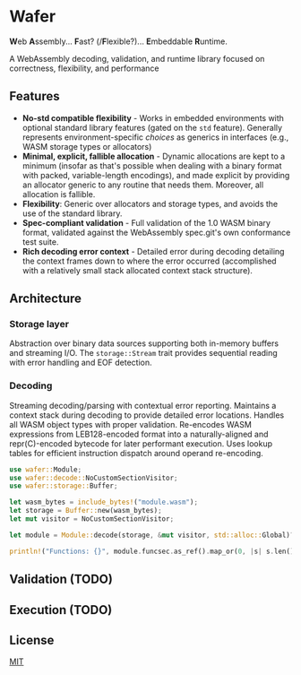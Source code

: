 # Wafer

**W**eb **A**ssembly... **F**ast? (/**F**lexible?)... **E**mbeddable
**R**untime.

A WebAssembly decoding, validation, and runtime library focused on correctness,
flexibility, and performance

## Features

- **No-std compatible flexibility** - Works in embedded environments with
  optional standard library features (gated on the `std` feature). Generally
  represents environment-specific _choices_ as generics in interfaces (e.g.,
  WASM storage types or allocators)
- **Minimal, explicit, fallible allocation** - Dynamic allocations are kept to a
  minimum (insofar as that's possible when dealing with a binary format with
  packed, variable-length encodings), and made explicit by providing an
  allocator generic to any routine that needs them. Moreover, all allocation is
  fallible.
- **Flexibility**: Generic over allocators and storage types, and avoids the use
  of the standard library.
- **Spec-compliant validation** - Full validation of the 1.0 WASM binary format,
  validated against the WebAssembly spec.git's own conformance test suite.
- **Rich decoding error context** - Detailed error during decoding detailing the
  context frames down to where the error occurred (accomplished with a
  relatively small stack allocated context stack structure).

## Architecture

### Storage layer
Abstraction over binary data sources supporting
both in-memory buffers and streaming I/O. The `storage::Stream` trait provides
sequential reading with error handling and EOF detection.

### Decoding
Streaming decoding/parsing with contextual error reporting. Maintains a
context stack during decoding to provide detailed error locations. Handles all
WASM object types with proper validation. Re-encodes WASM expressions from
LEB128-encoded format into a naturally-aligned and repr(C)-encoded bytecode for
later performant execution. Uses lookup tables for efficient instruction
dispatch around operand re-encoding.

```rust
use wafer::Module;
use wafer::decode::NoCustomSectionVisitor;
use wafer::storage::Buffer;

let wasm_bytes = include_bytes!("module.wasm");
let storage = Buffer::new(wasm_bytes);
let mut visitor = NoCustomSectionVisitor;

let module = Module::decode(storage, &mut visitor, std::alloc::Global)?;

println!("Functions: {}", module.funcsec.as_ref().map_or(0, |s| s.len()));
```

## Validation (TODO)

## Execution (TODO)

## License

[MIT](LICENSE)
